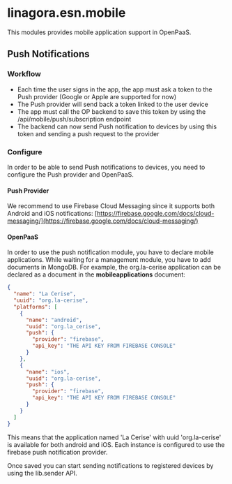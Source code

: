 # linagora.esn.mobile

This modules provides mobile application support in OpenPaaS.

## Push Notifications

### Workflow

- Each time the user signs in the app, the app must ask a token to the Push provider (Google or Apple are supported for now)
- The Push provider will send back a token linked to the user device
- The app must call the OP backend to save this token by using the /api/mobile/push/subscription endpoint
- The backend can now send Push notification to devices by using this token and sending a push request to the provider

### Configure

In order to be able to send Push notifications to devices, you need to configure the Push provider and OpenPaaS.

#### Push Provider

We recommend to use Firebase Cloud Messaging since it supports both Android and iOS notifications: [https://firebase.google.com/docs/cloud-messaging/](https://firebase.google.com/docs/cloud-messaging/)

#### OpenPaaS

In order to use the push notification module, you have to declare mobile applications. While waiting for a management module, you have to add documents in MongoDB. For example, the org.la-cerise application can be declared as a document in the **mobileapplications** document:

```json
{
  "name": "La Cerise",
  "uuid": "org.la-cerise",
  "platforms": [
    {
      "name": "android",
      "uuid": "org.la_cerise",
      "push": {
        "provider": "firebase",
        "api_key": "THE API KEY FROM FIREBASE CONSOLE"
      }
    },
    {
      "name": "ios",
      "uuid": "org.la-cerise",
      "push": {
        "provider": "firebase",
        "api_key": "THE API KEY FROM FIREBASE CONSOLE"
      }
    }
  ]
}
```

This means that the application named 'La Cerise' with uuid 'org.la-cerise' is available for both android and iOS. Each instance is configured to use the firebase push notification provider.

Once saved you can start sending notifications to registered devices by using the lib.sender API.
